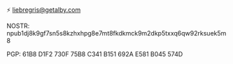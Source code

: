 ⚡ liebregris@getalby.com

NOSTR: npub1dj8k9gf7sn5s8kzhxhpg8e7mt8fkdkmck9m2dkp5txxq6qw92rksuek5m8

PGP: 61B8 D1F2 730F 75B8 C341  B151 692A E581 B045 574D
